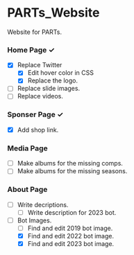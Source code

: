 # PARTs_Website
Website for PARTs.

### Home Page ✓
- [x] Replace Twitter
  - [x] Edit hover color in CSS
  - [x] Replace the logo.
- [ ] Replace slide images.
- [ ] Replace videos.

### Sponser Page ✓
- [x] Add shop link.
  
### Media Page
- [ ] Make albums for the missing comps.
- [ ] Make albums for the missing seasons.

### About Page
- [ ] Write decriptions.
  - [ ] Write description for 2023 bot.
- [ ] Bot Images.
  - [ ] Find and edit 2019 bot image.
  - [x] Find and edit 2022 bot image.
  - [x] Find and edit 2023 bot image.